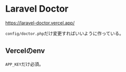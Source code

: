 # Laravel Doctor

https://laravel-doctor.vercel.app/

`config/doctor.php`だけ変更すればいいように作っている。

## Vercelのenv
`APP_KEY`だけ必須。
